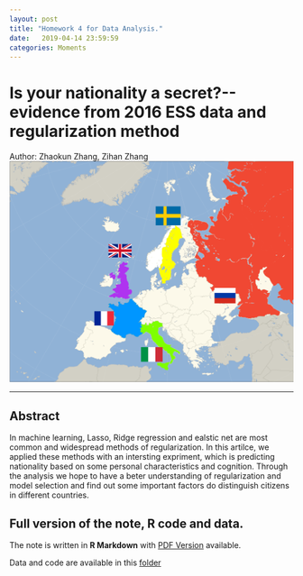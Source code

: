 ```yaml
---
layout: post
title: "Homework 4 for Data Analysis."
date:   2019-04-14 23:59:59
categories: Moments
---
```

# Is your nationality a secret?--evidence from 2016 ESS data and regularization method

Author: Zhaokun Zhang, Zihan Zhang
![euromap](/static/img/Euromap.png)

----
## Abstract

In machine learning, Lasso, Ridge regression and ealstic net are most common and widespread methods of regularization. In this artilce, we applied these methods with an intersting expriment, which is predicting nationality based on some personal characteristics and cognition. Through the analysis we hope to have a beter understanding of regularization and model selection and find out some important factors do distinguish citizens in different countries.

## Full version of the note, R code and data.

The note is written in **R Markdown** with [PDF Version]({{site.baseurl}}/assets/HW4_script.pdf) available.

Data and code are available in this [folder](https://github.com/landbuland/landbuland.github.io/tree/master/static/posts/HW4)

